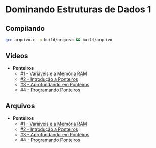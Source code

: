 # Dominando Estruturas de Dados 1

## Compilando

```bash
gcc arquivo.c -o build/arquivo && build/arquivo
```

## Vídeos

- **Ponteiros**
  - [#1 - Variáveis e a Memória RAM](https://www.youtube.com/watch?v=ucupombJuUM)
  - [#2 - Introdução a Ponteiros](https://www.youtube.com/watch?v=GLV71ky3OCw)
  - [#3 - Aprofundando em Ponteiros](https://www.youtube.com/watch?v=3ugbgPZbodo)
  - [#4 - Programando Ponteiros](https://www.youtube.com/watch?v=UIYnNcEb8Oc)

## Arquivos

- **Ponteiros**
  - [#1 - Variáveis e a Memória RAM](https://github.com/Anderson-X-Araujo/estrutura-de-dados-em-c/tree/main/variaveis-e-memoria)
  - [#2 - Introdução a Ponteiros](https://github.com/Anderson-X-Araujo/estrutura-de-dados-em-c/tree/main/ponteiros)
  - [#3 - Aprofundando em Ponteiros](https://github.com/Anderson-X-Araujo/estrutura-de-dados-em-c/tree/main/ponteiros)
  - [#4 - Programando Ponteiros](https://github.com/Anderson-X-Araujo/estrutura-de-dados-em-c/tree/main/ponteiros)
